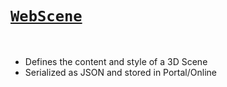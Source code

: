 
# [`WebScene`](https://developers.arcgis.com/javascript/latest/api-reference/esri-WebScene.html)

<br/>

- Defines the content and style of a 3D Scene
- Serialized as JSON and stored in Portal/Online

